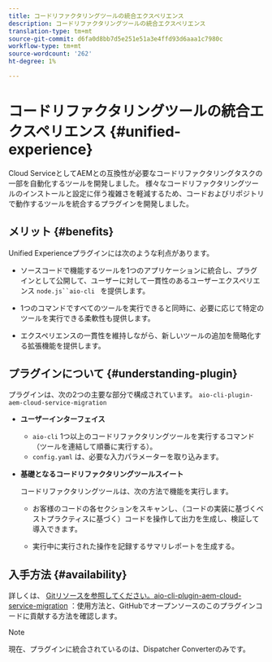 ```yaml
---
title: コードリファクタリングツールの統合エクスペリエンス
description: コードリファクタリングツールの統合エクスペリエンス
translation-type: tm+mt
source-git-commit: d6fa0d8bb7d5e251e51a3e4ffd93d6aaa1c7980c
workflow-type: tm+mt
source-wordcount: '262'
ht-degree: 1%

---
```



# コードリファクタリングツールの統合エクスペリエンス {#unified-experience}

Cloud ServiceとしてAEMとの互換性が必要なコードリファクタリングタスクの一部を自動化するツールを開発しました。 様々なコードリファクタリングツールのインストールと設定に伴う複雑さを軽減するため、コードおよびリポジトリで動作するツールを統合するプラグインを開発しました。

## メリット {#benefits}

Unified Experienceプラグインには次のような利点があります。

* ソースコードで機能するツールを1つのアプリケーションに統合し、プラグインとして公開して、ユーザーに対して一貫性のあるユーザーエクスペリエンス `node.js``aio-cli ` を提供します。

* 1つのコマンドですべてのツールを実行できると同時に、必要に応じて特定のツールを実行できる柔軟性も提供します。

* エクスペリエンスの一貫性を維持しながら、新しいツールの追加を簡略化する拡張機能を提供します。

## プラグインについて {#understanding-plugin}

プラグインは、次の2つの主要な部分で構成されています。 `aio-cli-plugin-aem-cloud-service-migration`

* **ユーザーインターフェイス**

   * `aio-cli` 1つ以上のコードリファクタリングツールを実行するコマンド（ツールを連結して順番に実行する）。
   * `config.yaml` は、必要な入力パラメーターを取り込みます。

* **基礎となるコードリファクタリングツールスイート**

   コードリファクタリングツールは、次の方法で機能を実行します。

   * お客様のコードの各セクションをスキャンし、（コードの実装に基づくベストプラクティスに基づく）コードを操作して出力を生成し、検証して導入できます。

   * 実行中に実行された操作を記録するサマリレポートを生成する。

## 入手方法 {#availability}

詳しくは、 [Gitリソースを参照してください。aio-cli-plugin-aem-cloud-service-migration](https://github.com/adobe/aio-cli-plugin-aem-cloud-service-migration) ：使用方法と、GitHubでオープンソースのこのプラグインコードに貢献する方法を確認します。

>[!NOTE]
>現在、プラグインに統合されているのは、Dispatcher Converterのみです。
